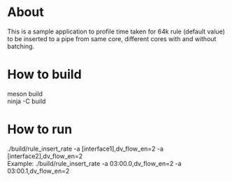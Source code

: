 # About
This is a sample application to profile time taken for 64k rule (default value) to be inserted to a pipe from same core, different cores with and without batching.

# How to build
meson build <br />
ninja -C build

# How to run
./build/rule_insert_rate -a [interface1],dv_flow_en=2 -a [interface2],dv_flow_en=2 <br />
Example: ./build/rule_insert_rate -a 03:00.0,dv_flow_en=2 -a 03:00.1,dv_flow_en=2
